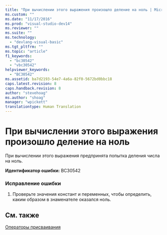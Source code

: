 ```yaml
---
title: "При вычислении этого выражения произошло деление на ноль | Microsoft Docs"
ms.custom: ""
ms.date: "11/17/2016"
ms.prod: "visual-studio-dev14"
ms.reviewer: ""
ms.suite: ""
ms.technology: 
  - "devlang-visual-basic"
ms.tgt_pltfrm: ""
ms.topic: "article"
f1_keywords: 
  - "bc30542"
  - "vbc30542"
helpviewer_keywords: 
  - "BC30542"
ms.assetid: ba7d2193-54e7-4a6a-82f0-5672bd0bbc18
caps.latest.revision: 8
caps.handback.revision: 8
author: "stevehoag"
ms.author: "shoag"
manager: "wpickett"
translationtype: Human Translation
---
```

# При вычислении этого выражения произошло деление на ноль
При вычислении этого выражения предпринята попытка деления числа на ноль.  
  
 **Идентификатор ошибки:** BC30542  
  
### Исправление ошибки  
  
1.  Проверьте значения констант и переменных, чтобы определить, каким образом в знаменателе оказался ноль.  
  
## См. также  
 [Операторы присваивания](../../visual-basic/language-reference/operators/assignment-operators.md)